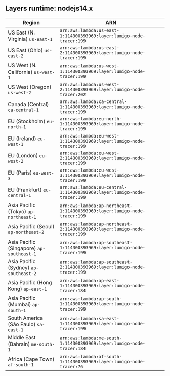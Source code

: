 Layers runtime: nodejs14.x
----
| Region | ARN |
| --- | --- |
|US East (N. Virginia)  `us-east-1`|`arn:aws:lambda:us-east-1:114300393969:layer:lumigo-node-tracer:199`|
|US East (Ohio)  `us-east-2`|`arn:aws:lambda:us-east-2:114300393969:layer:lumigo-node-tracer:199`|
|US West (N. California)  `us-west-1`|`arn:aws:lambda:us-west-1:114300393969:layer:lumigo-node-tracer:199`|
|US West (Oregon)  `us-west-2`|`arn:aws:lambda:us-west-2:114300393969:layer:lumigo-node-tracer:202`|
|Canada (Central)  `ca-central-1`|`arn:aws:lambda:ca-central-1:114300393969:layer:lumigo-node-tracer:199`|
|EU (Stockholm)  `eu-north-1`|`arn:aws:lambda:eu-north-1:114300393969:layer:lumigo-node-tracer:199`|
|EU (Ireland)  `eu-west-1`|`arn:aws:lambda:eu-west-1:114300393969:layer:lumigo-node-tracer:199`|
|EU (London)  `eu-west-2`|`arn:aws:lambda:eu-west-2:114300393969:layer:lumigo-node-tracer:199`|
|EU (Paris)  `eu-west-3`|`arn:aws:lambda:eu-west-3:114300393969:layer:lumigo-node-tracer:199`|
|EU (Frankfurt)  `eu-central-1`|`arn:aws:lambda:eu-central-1:114300393969:layer:lumigo-node-tracer:199`|
|Asia Pacific (Tokyo)  `ap-northeast-1`|`arn:aws:lambda:ap-northeast-1:114300393969:layer:lumigo-node-tracer:199`|
|Asia Pacific (Seoul)  `ap-northeast-2`|`arn:aws:lambda:ap-northeast-2:114300393969:layer:lumigo-node-tracer:199`|
|Asia Pacific (Singapore)  `ap-southeast-1`|`arn:aws:lambda:ap-southeast-1:114300393969:layer:lumigo-node-tracer:199`|
|Asia Pacific (Sydney)  `ap-southeast-2`|`arn:aws:lambda:ap-southeast-2:114300393969:layer:lumigo-node-tracer:199`|
|Asia Pacific (Hong Kong)  `ap-east-1`|`arn:aws:lambda:ap-east-1:114300393969:layer:lumigo-node-tracer:184`|
|Asia Pacific (Mumbai)  `ap-south-1`|`arn:aws:lambda:ap-south-1:114300393969:layer:lumigo-node-tracer:199`|
|South America (São Paulo)  `sa-east-1`|`arn:aws:lambda:sa-east-1:114300393969:layer:lumigo-node-tracer:199`|
|Middle East (Bahrain)  `me-south-1`|`arn:aws:lambda:me-south-1:114300393969:layer:lumigo-node-tracer:184`|
|Africa (Cape Town)  `af-south-1`|`arn:aws:lambda:af-south-1:114300393969:layer:lumigo-node-tracer:76`|
